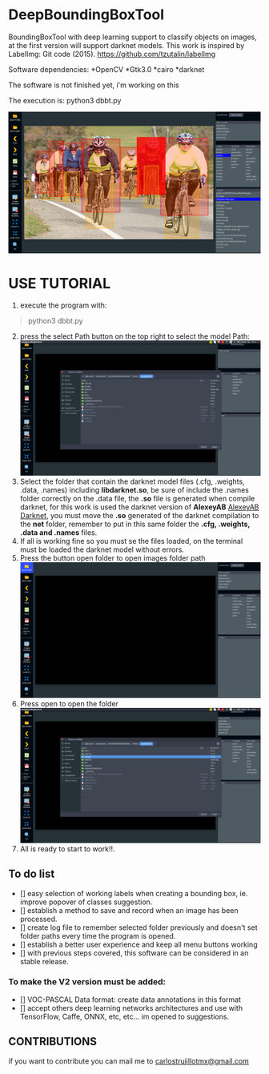 # DeepBoundingBoxTool
BoundingBoxTool with deep learning support to classify objects on images, at the first version will support darknet models.
This work is inspired by LabelImg:
Git code (2015). https://github.com/tzutalin/labelImg

Software dependencies:
*OpenCV
*Gtk3.0
*cairo
*darknet

The software is not finished yet, i'm working on this

The execution is:
python3 dbbt.py


![first prototype preview](tests/screen7.png)


# USE TUTORIAL
1. execute the program with:
 > python3 dbbt.py
2. press the select Path button on the top right to select the model Path:
![model path](tests/screen2.png)
3. Select the folder that contain the darknet model files (.cfg, .weights, .data, .names) including __libdarknet.so__, be sure of include the .names folder correctly on the .data file, the __.so__ file is generated when compile darknet, for this work is used the darknet version of __AlexeyAB__ [AlexeyAB Darknet](https://github.com/AlexeyAB/darknet), you must move the __.so__ generated of the darknet compilation to the __net__ folder, remember to put in this same folder the __.cfg, .weights, .data and .names__ files.
4. If all is working fine so you must se the files loaded, on the terminal must be loaded the darknet model without errors. 
5. Press the button open folder to open images folder path
![images folder](tests/screen5.png)
6. Press open to open the folder
![images folder](tests/screen6.png)
7. All is ready to start to work!!. 

## To do list
- [] easy selection of working labels when creating a bounding box, ie. improve popover of classes suggestion.
- [] establish a method to save and record when an image has been processed.
- [] create log file to remember selected folder previously and doesn't set folder paths every time the program is opened.
- [] establish a better user experience and keep all menu buttons working
- [] with previous steps covered, this software can be considered in an stable release.
### To make the V2 version must be added:
- [] VOC-PASCAL Data format: create data annotations in this format
- [] accept others deep learning networks architectures and use with TensorFlow, Caffe, ONNX, etc, etc... im opened to suggestions. 

## CONTRIBUTIONS
if you want to contribute you can mail me to carlostrujillotmx@gmail.com

